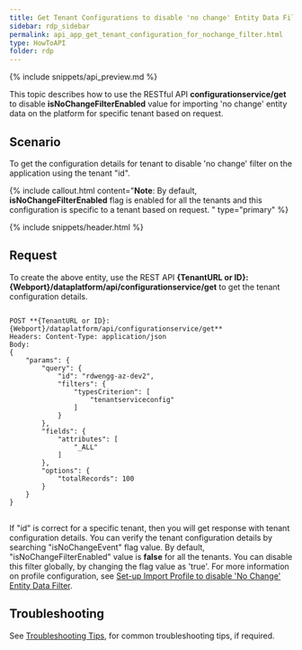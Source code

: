 ```yaml
---
title: Get Tenant Configurations to disable 'no change' Entity Data Filter
sidebar: rdp_sidebar
permalink: api_app_get_tenant_configuration_for_nochange_filter.html
type: HowToAPI
folder: rdp
---
```


{% include snippets/api_preview.md %}

This topic describes how to use the RESTful API **configurationservice/get** to disable **isNoChangeFilterEnabled** value for importing 'no change' entity data on the platform for specific tenant based on request.

## Scenario

To get the configuration details for tenant to disable 'no change' filter on the application using the tenant "id". 

{% include callout.html content="**Note**:
By default, **isNoChangeFilterEnabled** flag is enabled for all the tenants and this configuration is specific to a tenant based on request.
" type="primary" %}

{% include snippets/header.html %}

## Request

To create the above entity, use the REST API **{TenantURL or ID}:{Webport}/dataplatform/api/configurationservice/get** to get the tenant configuration details.

<!-- In the request send the following details:
  
{% include snippets/clientState.html %}
* entity: In the [entity](api_entity_object_structure.html) object, provide id, name and type. Include the details of the attributes inside the data object. 
* Set the flag "isNoChangeEvent" as 'true'.
" type="primary" %} -->

<pre>
<code>
POST **{TenantURL or ID}:{Webport}/dataplatform/api/configurationservice/get**
Headers: Content-Type: application/json
Body:
{
    "params": {
        "query": {
            "id": "rdwengg-az-dev2",
            "filters": {
                "typesCriterion": [
                    "tenantserviceconfig"
                ]
            }
        },
        "fields": {
            "attributes": [
                "_ALL"
            ]
        },
        "options": {
            "totalRecords": 100
        }
    }
}
</code>
</pre> 

If "id" is correct for a specific tenant, then you will get response with tenant configuration details. You can verify the tenant configuration details by searching "isNoChangeEvent" flag value. By default, "isNoChangeFilterEnabled" value is **false** for all the tenants. You can disable this filter globally, by changing the flag value as 'true'. For more information on profile configuration, see [Set-up Import Profile to disable 'No Change' Entity Data Filter](/{{site.data.rdp_links_version.ADM}}/si_import_profile_nochangerecords.html).

## Troubleshooting

See [Troubleshooting Tips](api_troubleshooting_tips.html), for common troubleshooting tips, if required.